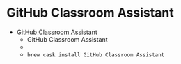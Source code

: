 # GitHub Classroom Assistant
- [GitHub Classroom Assistant](https://classroom.github.com/assistant)
  -  GitHub Classroom Assistant        
  - 
  - `brew cask install GitHub Classroom Assistant`
